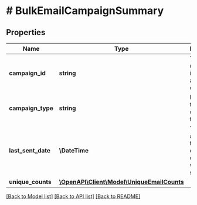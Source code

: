# # BulkEmailCampaignSummary

## Properties

Name | Type | Description | Notes
------------ | ------------- | ------------- | -------------
**campaign_id** | **string** | The ID that uniquely identifies an email campaign. |
**campaign_type** | **string** | Identifies the email campaign type. |
**last_sent_date** | **\DateTime** | The date and time that the email campaign was last sent. |
**unique_counts** | [**\OpenAPI\Client\Model\UniqueEmailCounts**](UniqueEmailCounts.md) |  |

[[Back to Model list]](../../README.md#models) [[Back to API list]](../../README.md#endpoints) [[Back to README]](../../README.md)

